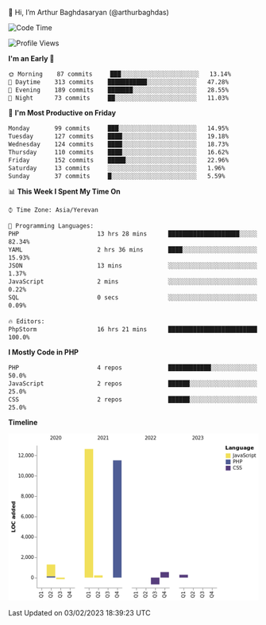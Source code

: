 👋 Hi, I’m Arthur Baghdasaryan (@arthurbaghdas)


<!--START_SECTION:waka-->
![Code Time](http://img.shields.io/badge/Code%20Time-461%20hrs%2030%20mins-blue)

![Profile Views](http://img.shields.io/badge/Profile%20Views-0-blue)

**I'm an Early 🐤** 

```text
🌞 Morning    87 commits     ███░░░░░░░░░░░░░░░░░░░░░░   13.14% 
🌆 Daytime    313 commits    ███████████░░░░░░░░░░░░░░   47.28% 
🌃 Evening    189 commits    ███████░░░░░░░░░░░░░░░░░░   28.55% 
🌙 Night      73 commits     ██░░░░░░░░░░░░░░░░░░░░░░░   11.03%

```
📅 **I'm Most Productive on Friday** 

```text
Monday       99 commits     ███░░░░░░░░░░░░░░░░░░░░░░   14.95% 
Tuesday      127 commits    ████░░░░░░░░░░░░░░░░░░░░░   19.18% 
Wednesday    124 commits    ████░░░░░░░░░░░░░░░░░░░░░   18.73% 
Thursday     110 commits    ████░░░░░░░░░░░░░░░░░░░░░   16.62% 
Friday       152 commits    █████░░░░░░░░░░░░░░░░░░░░   22.96% 
Saturday     13 commits     ░░░░░░░░░░░░░░░░░░░░░░░░░   1.96% 
Sunday       37 commits     █░░░░░░░░░░░░░░░░░░░░░░░░   5.59%

```


📊 **This Week I Spent My Time On** 

```text
⌚︎ Time Zone: Asia/Yerevan

💬 Programming Languages: 
PHP                      13 hrs 28 mins      ████████████████████░░░░░   82.34% 
YAML                     2 hrs 36 mins       ████░░░░░░░░░░░░░░░░░░░░░   15.93% 
JSON                     13 mins             ░░░░░░░░░░░░░░░░░░░░░░░░░   1.37% 
JavaScript               2 mins              ░░░░░░░░░░░░░░░░░░░░░░░░░   0.22% 
SQL                      0 secs              ░░░░░░░░░░░░░░░░░░░░░░░░░   0.09%

🔥 Editors: 
PhpStorm                 16 hrs 21 mins      █████████████████████████   100.0%

```

**I Mostly Code in PHP** 

```text
PHP                      4 repos             ████████████░░░░░░░░░░░░░   50.0% 
JavaScript               2 repos             ██████░░░░░░░░░░░░░░░░░░░   25.0% 
CSS                      2 repos             ██████░░░░░░░░░░░░░░░░░░░   25.0%

```


**Timeline**

![Chart not found](https://raw.githubusercontent.com/arthurbaghdas/arthurbaghdas/main/charts/bar_graph.png) 


 Last Updated on 03/02/2023 18:39:23 UTC
<!--END_SECTION:waka-->
